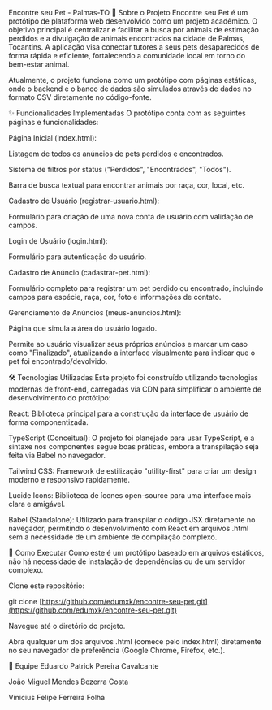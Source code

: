 Encontre seu Pet - Palmas-TO
📖 Sobre o Projeto
Encontre seu Pet é um protótipo de plataforma web desenvolvido como um projeto acadêmico. O objetivo principal é centralizar e facilitar a busca por animais de estimação perdidos e a divulgação de animais encontrados na cidade de Palmas, Tocantins. A aplicação visa conectar tutores a seus pets desaparecidos de forma rápida e eficiente, fortalecendo a comunidade local em torno do bem-estar animal.

Atualmente, o projeto funciona como um protótipo com páginas estáticas, onde o backend e o banco de dados são simulados através de dados no formato CSV diretamente no código-fonte.

✨ Funcionalidades Implementadas
O protótipo conta com as seguintes páginas e funcionalidades:

Página Inicial (index.html):

Listagem de todos os anúncios de pets perdidos e encontrados.

Sistema de filtros por status ("Perdidos", "Encontrados", "Todos").

Barra de busca textual para encontrar animais por raça, cor, local, etc.

Cadastro de Usuário (registrar-usuario.html):

Formulário para criação de uma nova conta de usuário com validação de campos.

Login de Usuário (login.html):

Formulário para autenticação do usuário.

Cadastro de Anúncio (cadastrar-pet.html):

Formulário completo para registrar um pet perdido ou encontrado, incluindo campos para espécie, raça, cor, foto e informações de contato.

Gerenciamento de Anúncios (meus-anuncios.html):

Página que simula a área do usuário logado.

Permite ao usuário visualizar seus próprios anúncios e marcar um caso como "Finalizado", atualizando a interface visualmente para indicar que o pet foi encontrado/devolvido.

🛠️ Tecnologias Utilizadas
Este projeto foi construído utilizando tecnologias modernas de front-end, carregadas via CDN para simplificar o ambiente de desenvolvimento do protótipo:

React: Biblioteca principal para a construção da interface de usuário de forma componentizada.

TypeScript (Conceitual): O projeto foi planejado para usar TypeScript, e a sintaxe nos componentes segue boas práticas, embora a transpilação seja feita via Babel no navegador.

Tailwind CSS: Framework de estilização "utility-first" para criar um design moderno e responsivo rapidamente.

Lucide Icons: Biblioteca de ícones open-source para uma interface mais clara e amigável.

Babel (Standalone): Utilizado para transpilar o código JSX diretamente no navegador, permitindo o desenvolvimento com React em arquivos .html sem a necessidade de um ambiente de compilação complexo.

🚀 Como Executar
Como este é um protótipo baseado em arquivos estáticos, não há necessidade de instalação de dependências ou de um servidor complexo.

Clone este repositório:

git clone [https://github.com/edumxk/encontre-seu-pet.git](https://github.com/edumxk/encontre-seu-pet.git)

Navegue até o diretório do projeto.

Abra qualquer um dos arquivos .html (comece pelo index.html) diretamente no seu navegador de preferência (Google Chrome, Firefox, etc.).

👥 Equipe
Eduardo Patrick Pereira Cavalcante

João Miguel Mendes Bezerra Costa

Vinicius Felipe Ferreira Folha